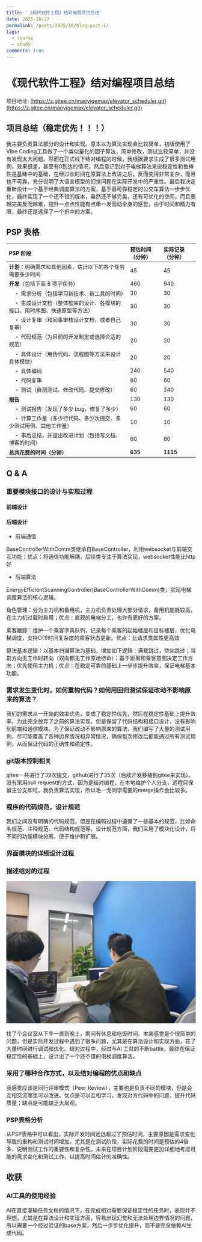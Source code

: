 ```yaml
---
title: '《现代软件工程》结对编程项目总结'
date: 2025-10-27
permalink: /posts/2025/10/blog-post-1/
tags:
  - course
  - study
comments: true
---
```


# 《现代软件工程》结对编程项目总结

项目地址: [https://z.gitee.cn/maoyigemax/elevator_scheduler.git](https://z.gitee.cn/maoyigemax/elevator_scheduler.git)

## 项目总结（稳定优先！！！）

我主要负责算法部分的设计和实现。原本以为算法实现会比较简单，初版使用了Vibe Coding工具做了一个类似量化的因子算法，简单修改，测试比较简单，并没有发现太大问题。然而在正式线下结对编程的时候，我根据要求生成了很多测试用例，效果很差，甚至有0到达的情况，然后意识到对于电梯算法来说稳定性和鲁棒性是基础中的基础，在经过长时间在原算法上改进之后，反而变得非常复杂，而且也不可靠，充分说明了大语言模型的幻觉问题在实际开发中的严重性。最后我决定重新设计一个基于经典调度算法的方案，基于最可靠稳定的公交车算法一步步优化，最终实现了一个还不错的版本，虽然还不够完美，还有可优化的空间，而且要越完美反而越难，提升一点点性能有点牵一发而动全身的感觉，由于时间和精力有限，最终还是选择了一个折中的方案。

## PSP 表格

| PSP 阶段 | 预估时间（分钟） | 实际记录（分钟） |
| :--- | :--- | :--- |
| **计划**：明确需求和其他因素，估计以下的各个任务需要多少时间 | 45 | 45 |
| **开发**（包括下面 8 项子任务） | 460 | 940 |
|  ・ 需求分析（包括学习新技术、新工具的时间） | 30 | 30 |
|  ・ 生成设计文档（整体框架的设计、各模块的接口、用时序图、快速原型等方法） | 30 | 30 |
|  ・ 设计复审（和同事审核设计文档，或者自己复审） | 30 | 30 |
|  ・ 代码规范（为目前的开发制定或选择合适的规范） | 20 | 20 |
|  ・ 具体设计（用伪代码、流程图等方法来设计具体模块） | 20 | 20 |
|  ・ 具体编码 | 240 |  540 |
|  ・ 代码复审 | 60 | 60 |
|  ・ 测试（自测测试、修改代码、提交修改） | 60 | 240 |
| **报告** | 130 | 130 |
|  ・ 测试报告（发现了多少 bug，修复了多少） | 60 | 60 |
|  ・ 计算工作量（多少行代码、多少次提交、多少测试用例、其他工作量） | 10 | 10 |
|  ・ 事后总结，并提出改进计划（包括写文档、博客的时间） | 60 | 60 |
| **总共花费的时间（分钟）** | **635** | **1115** |

## Q & A

### 重要模块接口的设计与实现过程

#### 前端设计


#### 后端设计

* 前端通信

BaseControllerWithComm类继承自BaseController，利用websocket与前端交互功能；优点：将通信功能解耦，后续类专注于算法实现，websocket性能比http好

* 后端算法

EnergyEfficientScanningController(BaseControllerWithComm)类，实现电梯调度算法的核心逻辑。

角色管理：分为主力机和备用机，主力机负责处理大部分请求，备用机能耗较高，在主力机过载时启用；优点：直观的电梯分工，也许有更好的方案。

乘客跟踪：维护一个乘客字典队列，记录每个乘客的起始楼层和目标楼层，优化电梯调度，支持O(1)时间复杂度的乘客状态更新。优点：比请求类属性更高效

算法基本逻辑：以基本扫描算法为基础，增加如下逻辑：满载跳过，空站跳过；当前方向无工作时转向（双向都无工作原地待命）；基于距离和乘客意图决定工作方向；优先使用主力机；优点：在稳定可靠的基础上一步步提升效率，保证电梯基本功能。

### 需求发生变化时，如何重构代码？如何用回归测试保证改动不影响原来的算法？

我们的需求从一开始的效率优先，变成了稳定性优先，然后在稳定性基础上提升效率，为此完全放弃了之前的算法实现，但是保留了代码结构和接口设计，没有影响到前端和通信模块。为了保证改动不影响原来的算法，我们编写了大量的测试用例，尽可能覆盖了各种边界情况和异常情况，确保每次修改后都能通过所有测试用例，从而保证代码的正确性和稳定性。

### git版本控制相关

gitee一共进行了39次提交，github进行了35次（后续开发移植到gitee来实现）。没有采用pull request的方式，因为是结对编程，在本地维护个人分支，远程只保留主分支即可。我负责算法实现，所以毛一戈同学需要的merge操作会比较多。

### 程序的代码规范，设计规范

我们之间没有明确的代码规范，但是在编码过程中遵循了一些基本的规范，比如命名规范、注释规范、代码结构规范等。设计规范方面，我们采用了模块化设计，将不同的功能模块分离，便于维护和扩展。

### 界面模块的详细设计过程

### 描述结对的过程

![alt text](7c6c878a9c78f376a84d1053ad7d158a.jpg)

找了个会议室从下午一直到晚上，期间有休息和吃饭时间。本来感觉是个很简单的问题，但是实际开发过程中遇到了很多问题，尤其是在算法设计和实现方面，花了大量时间进行调试和优化。结对过程中，经过与AI 工具的不断battle，最终在保证稳定性的基础上，设计出了一个还不错的电梯调度算法。

### 采用了哪种合作方式，以及结对编程的优点和缺点

我感觉应该是同行评审模式（Peer Review），主要也是负责不同的模块，但是会互相交流哪里可以改进。优点是可以互相学习，发现对方代码中的问题，提升代码质量；缺点是可能缺乏大局观。

### PSP表格分析

从PSP表格中可以看出，实际开发时间远远超过了预估时间，主要原因是需求变化导致的重构和测试时间增加。尤其是在测试阶段，实际花费的时间是预估的4倍多，说明测试工作的重要性和复杂性。未来在项目计划阶段需要更加详细地考虑可能的需求变化和测试工作，以提高时间估计的准确性。

## 收获

### AI工具的使用经验

AI在直接灌输任务文档的情况下，在完成相对需要保证稳定性的任务时，表现并不理想，尤其是在算法设计和实现方面，容易出现幻觉和无法处理边界情况的问题，所以需要一个经过验证的base方案，然后一步步优化提升，而不是完全依赖AI生成代码。

